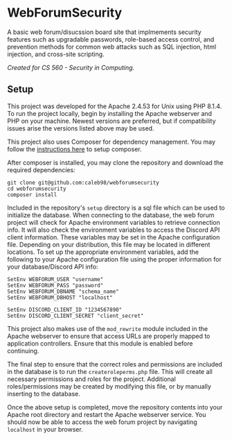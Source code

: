 # WebForumSecurity
A basic web forum/disucssion board site that implmements security features such as upgradable passwords, role-based access control, and prevention methods for common web attacks such as SQL injection, html injection, and cross-site scripting.  

*Created for CS 560 - Security in Computing.*  

## Setup
This project was developed for the Apache 2.4.53 for Unix using PHP 8.1.4. 
To run the project locally, begin by installing the Apache webserver and PHP on your machine. Newest versions are preferred, but if compatibility issues arise the versions listed above may be used.  

This project also uses Composer for dependency management. You may follow the [instructions here](https://getcomposer.org/doc/00-intro.md) to setup composer.  

After composer is installed, you may clone the repository and download the required dependencies:  

```
git clone git@github.com:caleb98/webforumsecurity
cd webforumsecurity
composer install
```

Included in the repository's `setup` directory is a sql file which can be used to initialize the database. When connecting to the database, the web forum project will check for Apache environment variables to retrieve connection info. It will also check the environment variables to access the Discord API client information. These variables may be set in the Apache configuration file. Depending on your distribution, this file may be located in different locations. To set up the appropriate environment variables, add the following to your Apache configuration file using the proper information for your database/Discord API info:  

```
SetEnv WEBFORUM_USER "username"
SetEnv WEBFORUM_PASS "password"
SetEnv WEBFORUM_DBNAME "schema_name"
SetEnv WEBFORUM_DBHOST "localhost"

SetEnv DISCORD_CLIENT_ID "1234567890"
SetEnv DISCORD_CLIENT_SECRET "client_secret"
```

This project also makes use of the `mod_rewrite` module included in the Apache webserver to ensure that access URLs are properly mapped to application controllers. Ensure that this module is enabled before continuing.  

The final step to ensure that the correct roles and permissions are included in the database is to run the `createroleperms.php` file. This will create all necessary permissions and roles for the project. Additional roles/permissions may be created by modifying this file, or by manually inserting to the database.  

Once the above setup is completed, move the repository contents into your Apache root directory and restart the Apache webserver service. You should now be able to access the web forum project by navigating `localhost` in your browser.  
